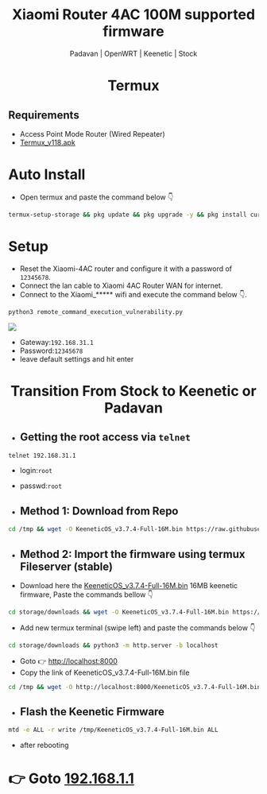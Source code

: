 # <h1 align="center"> Xiaomi Router 4AC 100M supported firmware </h1> 
<p align="center"> Padavan | OpenWRT | Keenetic | Stock </p>

<h1 align="center"> Termux </h1>

## Requirements
- Access Point Mode Router (Wired Repeater)
- [Termux_v118.apk](https://apkcombo.com/termux/com.termux/download/phone-0.118.1-apk)

# Auto Install
- Open termux and paste the command below 👇 
```sh
termux-setup-storage && pkg update && pkg upgrade -y && pkg install curl && curl https://raw.githubusercontent.com/xiv3r/termux-openwrt-invasion/refs/heads/main/openwrt-invasion.sh | sh && cd openwrt-invasion
```

# Setup
- Reset the Xiaomi-4AC router and configure it with a password of `12345678`.
- Connect the lan cable to Xiaomi 4AC Router WAN for internet.
- Connect to the Xiaomi_***** wifi and execute the command below 👇. 

```sh
python3 remote_command_execution_vulnerability.py
```
<img src="https://github.com/xiv3r/Xiaomi-Mi-Router-4A-Gigabit-KeeneticOS-4.1.7/blob/main/Screenshot_2024_1029_143545.png">

- Gateway:`192.168.31.1`
- Password:`12345678`
- leave default settings and hit enter

# <h1 align="center"> Transition From Stock to Keenetic or Padavan</h1>
  
- ## Getting the root access via `telnet`
```sh
telnet 192.168.31.1
```
- login:`root`
- passwd:`root`

- ## Method 1: Download from Repo
```sh
cd /tmp && wget -O KeeneticOS_v3.7.4-Full-16M.bin https://raw.githubusercontent.com/xiv3r/Xiaomi-4AC-100M-Custom-Firmware/refs/heads/main/KeeneticOS_v3.7.4-Full-16M.bin
```

- ## Method 2: Import the firmware using termux Fileserver (stable)
- Download here the [KeeneticOS_v3.7.4-Full-16M.bin](https://raw.githubusercontent.com/xiv3r/Xiaomi-4AC-100M-Custom-Firmware/refs/heads/main/KeeneticOS_v3.7.4-Full-16M.bin) 16MB keenetic firmware, Paste the commands bellow 👇
```sh
cd storage/downloads && wget -O KeeneticOS_v3.7.4-Full-16M.bin https://raw.githubusercontent.com/xiv3r/Xiaomi-4AC-100M-Custom-Firmware/refs/heads/main/KeeneticOS_v3.7.4-Full-16M.bin
```
- Add new termux terminal (swipe left) and paste the commands below 👇 
```sh
cd storage/downloads && python3 -m http.server -b localhost
```
- Goto 👉 [http://localhost:8000](http://localhost:8000)
- Copy the link of KeeneticOS_v3.7.4-Full-16M.bin file
```sh
cd /tmp && wget -O http://localhost:8000/KeeneticOS_v3.7.4-Full-16M.bin
```
- ## Flash the Keenetic Firmware
```sh
mtd -e ALL -r write /tmp/KeeneticOS_v3.7.4-Full-16M.bin ALL
```
- after rebooting
# 👉 Goto [192.168.1.1](http://192.168.1.1)
